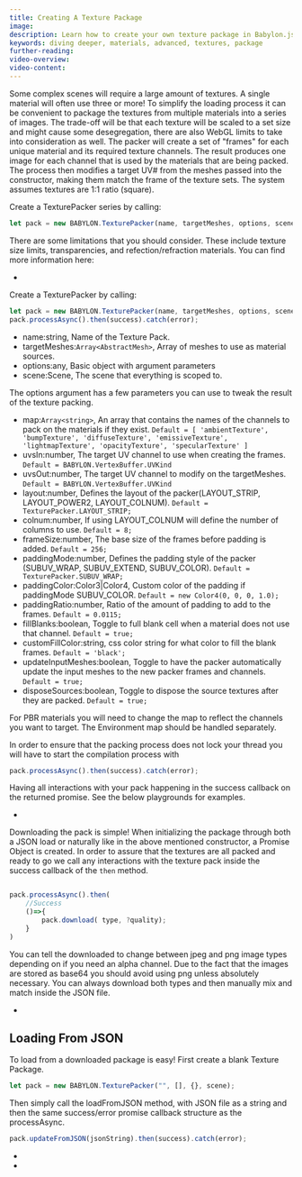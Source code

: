 ```yaml
---
title: Creating A Texture Package
image:
description: Learn how to create your own texture package in Babylon.js.
keywords: diving deeper, materials, advanced, textures, package
further-reading:
video-overview:
video-content:
---
```


Some complex scenes will require a large amount of textures. A single material will often use three or more! To simplify the loading process it can be convenient to package the textures from multiple materials into a series of images. The trade-off will be that each texture will be scaled to a set size and might cause some desegregation, there are also WebGL limits to take into consideration as well. The packer will create a set of "frames" for each unique material and its required texture channels. The result produces one image for each channel that is used by the materials that are being packed. The process then modifies a target UV# from the meshes passed into the constructor, making them match the frame of the texture sets. The system assumes textures are 1:1 ratio (square).

Create a TexturePacker series by calling:

```javascript
let pack = new BABYLON.TexturePacker(name, targetMeshes, options, scene);
```

There are some limitations that you should consider. These include texture size limits, transparencies, and refection/refraction materials. You can find more information here: <Playground id="#TQ408M" title="Creating A Texture Package" description="Simple example of creating a texture package." image="/img/playgroundsAndNMEs/divingDeeperCreateTexturePackage1.jpg"/>

- <Playground id="#TQ408M" title="Texture Packer Example 1" description="Simple example of using a texture packer in your scene." image="/img/playgroundsAndNMEs/divingDeeperCreateTexturePackage2.jpg"/>

Create a TexturePacker by calling:

```javascript
let pack = new BABYLON.TexturePacker(name, targetMeshes, options, scene);
pack.processAsync().then(success).catch(error);
```

- name:string, Name of the Texture Pack.
- targetMeshes:`Array<AbstractMesh>`, Array of meshes to use as material sources.
- options:any, Basic object with argument parameters
- scene:Scene, The scene that everything is scoped to.

The options argument has a few parameters you can use to tweak the result of the texture packing.

- map:`Array<string>`, An array that contains the names of the channels to pack on the materials if they exist. `Default = [ 'ambientTexture', 'bumpTexture', 'diffuseTexture', 'emissiveTexture', 'lightmapTexture', 'opacityTexture', 'specularTexture' ]`
- uvsIn:number, The target UV channel to use when creating the frames. `Default = BABYLON.VertexBuffer.UVKind`
- uvsOut:number, The target UV channel to modify on the targetMeshes. `Default = BABYLON.VertexBuffer.UVKind`
- layout:number, Defines the layout of the packer(LAYOUT_STRIP, LAYOUT_POWER2, LAYOUT_COLNUM). `Default = TexturePacker.LAYOUT_STRIP;`
- colnum:number, If using LAYOUT_COLNUM will define the number of columns to use. `Default = 8;`
- frameSize:number, The base size of the frames before padding is added. `Default = 256;`
- paddingMode:number, Defines the padding style of the packer (SUBUV_WRAP, SUBUV_EXTEND, SUBUV_COLOR). `Default = TexturePacker.SUBUV_WRAP;`
- paddingColor:Color3|Color4, Custom color of the padding if paddingMode SUBUV_COLOR. `Default = new Color4(0, 0, 0, 1.0);`
- paddingRatio:number, Ratio of the amount of padding to add to the frames. `Default = 0.0115;`
- fillBlanks:boolean, Toggle to full blank cell when a material does not use that channel. `Default = true;`
- customFillColor:string, css color string for what color to fill the blank frames. `Default = 'black';`
- updateInputMeshes:boolean, Toggle to have the packer automatically update the input meshes to the new packer frames and channels. `Default = true;`
- disposeSources:boolean, Toggle to dispose the source textures after they are packed. `Default = true;`

For PBR materials you will need to change the map to reflect the channels you want to target. The Environment map should be handled separately.

In order to ensure that the packing process does not lock your thread you will have to start the compilation process with

```javascript
pack.processAsync().then(success).catch(error);
```

Having all interactions with your pack happening in the success callback on the returned promise. See the below playgrounds for examples.

- <Playground id="#TQ408M#6" title="Texture Packer Example 2" description="Simple example of using a texture packer in your scene." image="/img/playgroundsAndNMEs/divingDeeperCreateTexturePackage2.jpg"/>

Downloading the pack is simple! When initializing the package through both a JSON load or naturally like in the above mentioned constructor, a Promise Object is created.
In order to assure that the textures are all packed and ready to go we call any interactions with the texture pack inside the success callback of the `then` method.

```javascript

pack.processAsync().then(
    //Success
    ()=>{
        pack.download( type, ?quality);
    }
)
```

You can tell the downloaded to change between jpeg and png image types depending on if you need an alpha channel. Due to the fact that the images are stored as base64 you should avoid using png unless absolutely necessary. You can always download both types and then manually mix and match inside the JSON file.

- <Playground id="#TQ408M#25" title="Texture Packer Download Example" description="Simple example of changing between jpeg and png depending on alpha channel." image="/img/playgroundsAndNMEs/divingDeeperCreateTexturePackage2.jpg"/>

## Loading From JSON

To load from a downloaded package is easy! First create a blank Texture Package.

```javascript
let pack = new BABYLON.TexturePacker("", [], {}, scene);
```

Then simply call the loadFromJSON method, with JSON file as a string and then the same success/error promise callback structure as the processAsync.

```javascript
pack.updateFromJSON(jsonString).then(success).catch(error);
```

- <Playground id="#TQ408M#9" title="Texture Packer Load Example" description="Simple example of using the texture packer loader in your scene." image="/img/playgroundsAndNMEs/divingDeeperCreateTexturePackage3.jpg"/>
- <Playground id="#96CDLA" title="PBR Texture Packer Load Example" description="Simple example of loading a PBR packed texture into your scene." image="/img/playgroundsAndNMEs/divingDeeperCreateTexturePackage4.jpg"/>
